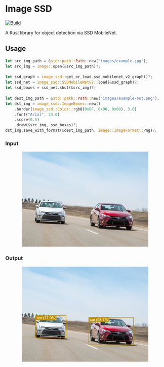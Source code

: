 # Image SSD

[![Build](https://github.com/mermoldy/image-ssd/workflows/Build/badge.svg)](https://github.com/mermoldy/image-ssd/actions)

A Rust library for object detection via SSD MobileNet.

## Usage

```rust
let src_img_path = &std::path::Path::new("images/example.jpg");
let src_img = image::open(&src_img_path)?;

let ssd_graph = image_ssd::get_or_load_ssd_mobilenet_v2_graph()?;
let ssd_net = image_ssd::SSDMobileNetV2::load(&ssd_graph)?;
let ssd_boxes = ssd_net.shot(&src_img)?;

let dest_img_path = &std::path::Path::new("images/example-out.png");
let dst_img = image_ssd::ImageBoxes::new()
    .border(image_ssd::Color::rgb8(0xBF, 0x90, 0x00), 3.0)
    .font("Arial", 24.0)
    .score(0.5)
    .draw(&src_img, ssd_boxes)?;
dst_img.save_with_format(&dest_img_path, image::ImageFormat::Png)?;
```

### Input

<div style="text-align:center"><img src="examples/basic_image/images/car.jpg" alt="Input" width="400"/></div>

### Output

<div style="text-align:center"><img src="examples/basic_image/images/car-out.png" alt="Output" width="400"/></div>
